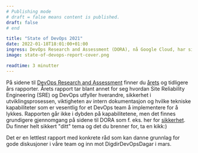 ```yaml
---
# Publishing mode
# draft = false means content is published. 
draft: false
# end

title: "State of DevOps 2021"
date: 2022-01-18T18:01:00+01:00
ingress: DevOps Research and Assessment (DORA), nå Google Cloud, har siden 2014 utgitt rapporten State of DevOps. En rapport som fokuserer på leveransekapasiteten til utviklingsteam og hvilke praksiser og kapabiliteter som påvirker den - og ikke minst hvordan bedre leveransekapasiteten.
image: state-of-devops-report-cover.png

readtime: 3 minutter
---
```


På sidene til [DevOps Research and Assessment](https://www.devops-research.com/research.html) finner du [årets](https://services.google.com/fh/files/misc/state-of-devops-2021.pdf) og tidligere års rapporter. Årets rapport tar blant annet for seg hvordan Site Reliability Engineering (SRE) og DevOps utfyller hverandre, sikkerhet i utviklingsprosessen, viktigheten av intern dokumentasjon og hvilke tekniske kapabiliteter som er vesentlig for et DevOps team å implementere for å lykkes. Rapporten går ikke i dybden på kapabilitetene, men det finnes grundigere gjennomgang på sidene til DORA som f. eks. her for [sikkerhet](https://cloud.google.com/architecture/devops/devops-tech-shifting-left-on-security). Du finner helt sikkert "ditt" tema og det du brenner for, ta en kikk:)

Det er en lettlest rapport med konkrete råd som kan danne grunnlag for gode diskusjoner i våre team og inn mot DigdirDevOpsDagar i mars.